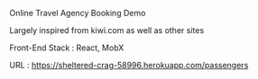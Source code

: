 
Online Travel Agency Booking Demo

Largely inspired from kiwi.com as well as other sites

Front-End Stack : React, MobX

URL : https://sheltered-crag-58996.herokuapp.com/passengers



